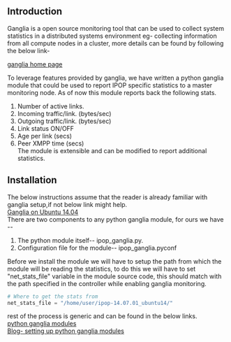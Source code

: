 ##  Introduction

Ganglia is a open source monitoring tool that can be used to collect system statistics in a distributed systems environment eg- collecting information from all compute nodes in a cluster, more details can be found by following the below link-  

[ganglia home page](http://ganglia.sourceforge.net/)

To leverage features provided by ganglia, we have written a python ganglia module that could be used to report IPOP specific statistics to a master monitoring node. As of now this module reports back the following stats.  
1. Number of active links.  
2. Incoming traffic/link. (bytes/sec)  
3. Outgoing traffic/link. (bytes/sec)  
4. Link status ON/OFF  
5. Age per link (secs)  
6. Peer XMPP time (secs)  
The module is extensible and can be modified to report additional statistics.  
  
## Installation  
The below instructions assume that the reader is already familiar with ganglia setup,if not below link might help.  
[Ganglia on Ubuntu 14.04](https://www.digitalocean.com/community/tutorials/introduction-to-ganglia-on-ubuntu-14-04)  
There are two components to any python ganglia module, for ours we have --  
1. The python module itself-- ipop_ganglia.py.  
2. Configuration file for the module-- ipop_ganglia.pyconf  

Before we install the module we will have to setup the path from which the module will be reading the statistics, to do this we will have to set "net_stats_file" variable in the module source code, this should match with the path specified in the controller while enabling ganglia monitoring.  
```python 
# Where to get the stats from
net_stats_file = "/home/user/ipop-14.07.01_ubuntu14/"
```  
rest of the process is generic and can be found in the below links.  
[python ganglia modules](https://github.com/ganglia/monitor-core/wiki/Ganglia-GMond-Python-Modules)  
[Blog- setting up python ganglia modules](https://sachinsharm.wordpress.com/2013/08/19/setup-and-configure-ganglia-python-modules-on-centosrhel-6-3/)
